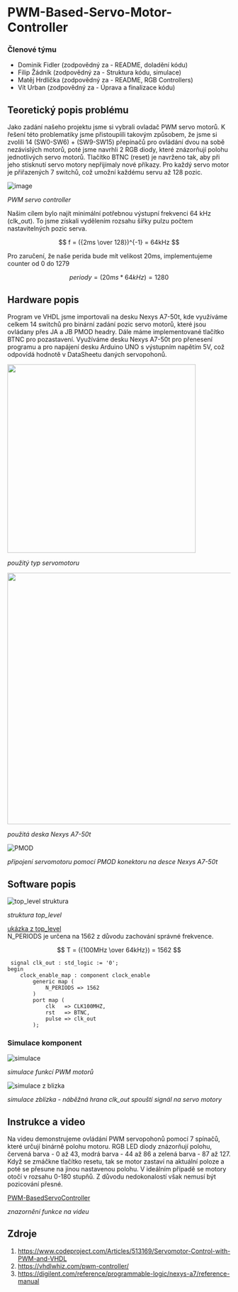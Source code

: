 # PWM-Based-Servo-Motor-Controller

### Členové týmu

* Dominik Fidler (zodpovědný za - README, doladění kódu)
* Filip Žádník (zodpovědný za - Struktura kódu, simulace)
* Matěj Hrdlička (zodpovědný za - README, RGB Controllers)
* Vít Urban (zodpovědný za - Úprava a finalizace kódu)

## Teoretický popis problému

Jako zadání našeho projektu jsme si vybrali ovladač PWM servo motorů. K řešení této problematiky jsme přistoupíili takovým způsobem, že jsme si zvolili 14 (SW0-SW6) + (SW9-SW15) přepínačů pro ovládání dvou na sobě nezávislých motorů, poté jsme navrhli 2 RGB diody, které znázorňují polohu jednotlivých servo motorů. Tlačítko BTNC (reset) je navrženo tak, aby při jeho stisknutí servo motory nepřijímaly nové příkazy. 
Pro každý servo motor je přiřazených 7 switchů, což umožní každému servu až 128 pozic.

![image](https://github.com/FilipZvut/PWM-Based-Servo-Motor-Controller/assets/114609552/b9a2d77b-ad37-4b39-85c9-1f665019ac6a)

_PWM servo controller_

Našim cílem bylo najít minimální potřebnou výstupní frekvenci 64 kHz (clk_out). To jsme získali vydělením rozsahu šířky pulzu počtem nastavitelných pozic serva.

$$ f = ({2ms \over 128})^{-1} = 64kHz $$

Pro zaručení, že naše perida bude mít velikost 20ms, implementujeme counter od 0 do 1279

$$ periody = ({20ms * 64kHz}) = 1280 $$


## Hardware popis
Program ve VHDL jsme importovali na desku Nexys A7-50t, kde využíváme celkem 14 switchů pro binární zadání pozic servo motorů, které jsou ovládany přes JA a JB PMOD headry. Dále máme implementované tlačítko BTNC pro pozastavení. Využíváme desku Nexys A7-50t pro přenesení programu a pro napájení desku Arduino UNO s výstupním napětím 5V, což odpovídá hodnotě v DataSheetu daných servopohonů.

<img src="https://github.com/FilipZvut/PWM-Based-Servo-Motor-Controller/assets/114728810/7f086bb0-13bd-4dc6-8bc1-ec9378d10972" width="425"> 

_použitý typ servomotoru_ ‎ 

<img src="https://github.com/FilipZvut/PWM-Based-Servo-Motor-Controller/assets/114609552/259c79a2-7a2c-4b5c-89ca-de4d788b58a3" width = 567>                                                                                                                                

_použitá deska Nexys A7-50t_ ‎

![PMOD](https://github.com/FilipZvut/PWM-Based-Servo-Motor-Controller/assets/114609552/2300790a-4b8a-4120-9727-85808ec0304b)

_připojení servomotoru pomocí PMOD konektoru na desce Nexys A7-50t_


## Software popis


![top_level struktura](https://github.com/FilipZvut/PWM-Based-Servo-Motor-Controller/assets/114609552/3dc20b12-acff-41b6-9fe2-a019c41c8f2e)

_struktura top_level_

[ukázka z top_level](PWM-Based-Servo-Motor-Controller.srcs/sources_1/new/top_level.vhd) <br>
N_PERIODS je určena na 1562 z důvodu zachování správné frekvence.

$$ T = ({100MHz \over 64kHz}) = 1562 $$
```
 signal clk_out : std_logic := '0';
begin
    clock_enable_map : component clock_enable
        generic map (
            N_PERIODS => 1562
        )
        port map (
            clk   => CLK100MHZ,
            rst   => BTNC,
            pulse => clk_out
        );
```

### Simulace komponent
![simulace ](https://github.com/FilipZvut/PWM-Based-Servo-Motor-Controller/assets/114728810/c913d20c-7a3d-422d-84a7-c1fe0706536c)

_simulace funkcí PWM motorů_


![simulace z blizka](https://github.com/FilipZvut/PWM-Based-Servo-Motor-Controller/assets/114728810/31491d51-ab36-4e90-ad54-29dd67505910)

_simulace zblízka - náběžná hrana clk_out spouští signál na servo motory_

## Instrukce a video
Na videu demonstrujeme ovládání PWM servopohonů pomocí 7 spínačů, které určují binárně polohu motoru. RGB LED diody znázorňují polohu, červená barva - 0 až 43, modrá barva - 44 až 86 a zelená barva - 87 až 127. Když se zmáčkne tlačítko resetu, tak se motor zastaví na aktuální poloze a poté se přesune na jinou nastavenou polohu. V ideálním případě se motory otočí v rozsahu 0-180 stupňů. Z důvodu nedokonalostí však nemusí být pozicování přesné.

[PWM-BasedServoController](https://github.com/FilipZvut/PWM-Based-Servo-Motor-Controller/assets/114609552/6cdad9c0-5efa-47d9-b98b-9a0cde744f41)

_znazornění funkce na videu_

## Zdroje

1. https://www.codeproject.com/Articles/513169/Servomotor-Control-with-PWM-and-VHDL
2. https://vhdlwhiz.com/pwm-controller/
3. https://digilent.com/reference/programmable-logic/nexys-a7/reference-manual

